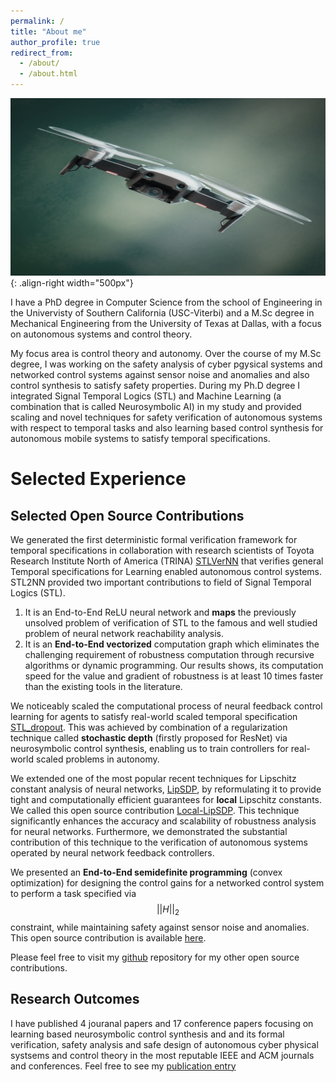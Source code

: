 ```yaml
---
permalink: /
title: "About me"
author_profile: true
redirect_from: 
  - /about/
  - /about.html
---
```


![Neurosymbolic AI introduction](/images/quadrotor.png){: .align-right width="500px"}

I have a PhD degree in Computer Science from the school of Engineering in the Univervisty of Southern California (USC-Viterbi) and a M.Sc degree in Mechanical Engineering from the University of Texas at Dallas, with a focus on autonomous systems and control theory.

My focus area is control theory and autonomy. Over the course of my M.Sc degree, I was working on the safety analysis of cyber pgysical systems and networked control systems against sensor noise and anomalies and also control synthesis to satisfy safety properties. During my Ph.D degree I integrated Signal Temporal Logics (STL) and Machine Learning (a combination that is called Neurosymbolic AI) in my study and provided scaling and novel techniques for safety verification of autonomous systems with respect to temporal tasks and also learning based control synthesis for autonomous mobile systems to satisfy temporal specifications.   


# Selected Experience

## Selected Open Source Contributions
We generated the first deterministic formal verification framework for temporal specifications in collaboration with research scientists of Toyota Research Institute North of America (TRINA) [STLVerNN](https://github.com/Navidhashemicontrol/STLVerNN) that verifies general Temporal specifications for Learning enabled autonomous control systems. STL2NN provided two important contributions to field of Signal Temporal Logics (STL). 
1. It is an End-to-End ReLU neural network and **maps** the previously unsolved problem of verification of STL to the famous and well studied problem of neural network reachability analysis.
2. It is an **End-to-End vectorized** computation graph which eliminates the challenging requirement of robustness computation through recursive algorithms or dynamic programming. Our results shows, its computation speed for the value and gradient of robustness is at least 10 times faster than the existing tools in the literature.

We noticeably scaled the computational process of neural feedback control learning for agents to satisfy real-world scaled temporal specification [STL_dropout](https://github.com/Navidhashemicontrol/STL_dropout). This was achieved by combination of a regularization technique called **stochastic depth** (firstly proposed for ResNet) via neurosymbolic control synthesis, enabling us to train controllers for real-world scaled problems in autonomy.

We extended one of the most popular recent techniques for Lipschitz constant analysis of neural networks, [LipSDP](https://proceedings.neurips.cc/paper/2019/hash/95e1533eb1b20a97777749fb94fdb944-Abstract.html), by reformulating it to provide tight and computationally efficient guarantees for **local** Lipschitz constants. We called this open source contribution [Local-LipSDP](https://github.com/NavidHashemiControl/Local_LipSDP_L4DC_2021). This technique significantly enhances the accuracy and scalability of robustness analysis for neural networks. Furthermore, we demonstrated the substantial contribution of this technique to the verification of autonomous systems operated by neural network feedback controllers.

We presented an **End-to-End semidefinite programming** (convex optimization) for designing the control gains for a networked control system to perform a task specified via $$||H||_2$$ constraint, while maintaining safety against sensor noise and anomalies. This open source contribution is available [here](https://github.com/NavidHashemiControl/Codesign_TCNS_2022).

Please feel free to visit my [github](https://github.com/Navidhashemicontrol) repository for my other open source contributions.

## Research Outcomes
I have published 4 jouranal papers and 17 conference papers focusing on learning based neurosymbolic control synthesis and and its formal verification, safety analysis and safe design of autonomous cyber physical systsems and control theory in the most reputable IEEE and ACM journals and conferences. Feel free to see my [publication entry](https://navidhashemicontrol.github.io/publications/)   
